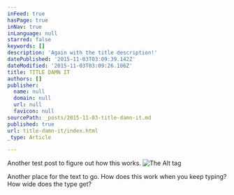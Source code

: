 ```yaml
---
inFeed: true
hasPage: true
inNav: true
inLanguage: null
starred: false
keywords: []
description: 'Again with the title description!'
datePublished: '2015-11-03T03:09:39.142Z'
dateModified: '2015-11-03T03:09:26.106Z'
title: TITLE DAMN IT
authors: []
publisher:
  name: null
  domain: null
  url: null
  favicon: null
sourcePath: _posts/2015-11-03-title-damn-it.md
published: true
url: title-damn-it/index.html
_type: Article

---
```

Another test post to figure out how this works. ![The Alt tag](https://the-grid-user-content.s3-us-west-2.amazonaws.com/7dcb363d-13fc-41c6-adb7-3e4406e6aab5.jpg)

Another place for the text to go. How does this work when you keep typing? How wide does the type get?